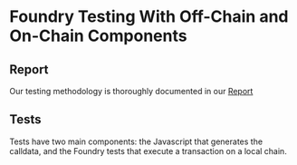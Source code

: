# Foundry Testing With Off-Chain and On-Chain Components

## Report
Our testing methodology is thoroughly documented in our [Report]()

## Tests
Tests have two main components: the Javascript that generates the calldata, and the Foundry tests that execute a transaction on a local chain.